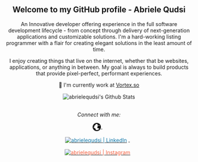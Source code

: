 <div align="center">
<h2> Welcome to my GitHub profile - Abriele Qudsi </h2>
</div>

<div align="center">

An Innovative developer offering experience in the full software development lifecycle - from concept through delivery of next-generation applications and customizable solutions. I'm a hard-working listing programmer with a flair for creating elegant solutions in the least amount of time.

</div>

<div align="center">

I enjoy creating things that live on the internet, whether that be websites, applications, or anything in between. My goal is always to build products that provide pixel-perfect, performant experiences.

<p>🔭 I'm currently work at <a href="https://www.vortex.so/" target="_blank">Vortex.so</a></p>

</div>

<div align="center">

<img align="center" src="https://github-readme-stats.vercel.app/api?username=abrielequdsi&&show_icons=true" alt="abrielequdsi's Github Stats">

<br>
<br>


<div align="center">
<p> <i> Connect with me: </i></p>
</div>

<p style="margin-right:4px"> <a href="https://www.abrielequdsi.com/" target="_blank"><img align="center"  alt="abrielequdsi.com" width="22px" src="https://raw.githubusercontent.com/iconic/open-iconic/master/svg/globe.svg" /> </a> &nbsp;</p>
<p style="margin-right:4px"> <a href="https://www.linkedin.com/in/abriele-qudsi-1516821b0/" target="_blank"><img align="center" style="margin-right:4px;color:#0e76a8" alt="abrielequdsi | LinkedIn" width="22px" src="https://cdn.jsdelivr.net/npm/simple-icons@v3/icons/linkedin.svg" />  </a> &nbsp;</p>
<p style="margin-right:4px"> <a href="https://www.abrielequdsi.com/" target="_blank"><img align="center" style="margin-right:4px;color:#F56040;" alt="abrielequdsi | Instagram" width="22px" src="https://cdn.jsdelivr.net/npm/simple-icons@v3/icons/instagram.svg" href="https://www.instagram.com/abrielequdsi/" />   
 




</div>

